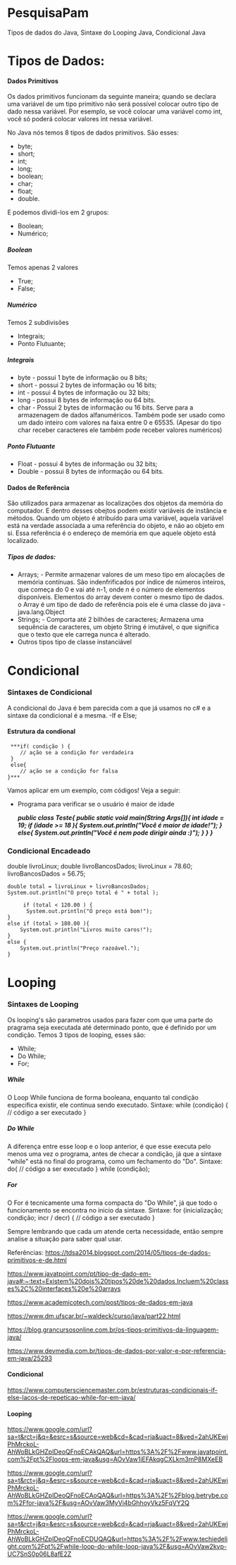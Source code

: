 # PesquisaPam
 Tipos de dados do Java, Sintaxe do Looping Java, Condicional Java

# Tipos de Dados:

#### Dados Primitivos
 Os dados primitivos funcionam da seguinte maneira; quando se declara uma variável de um tipo primitivo não será possível colocar outro tipo de dado nessa variável. Por esemplo, se você colocar uma variável como int, você só poderá colocar valores int nessa variável.
 
No Java nós temos 8 tipos de dados primitivos. São esses:
  -	byte;
  -	short;
  -	int;
  -	long;
  -	boolean;
  -	char;
  -	float; 
  -	double.
 
 E podemos dividi-los em 2 grupos:
  -	Boolean;
  -	Numérico;

##### Boolean 
Temos apenas 2 valores 
  -	True;
  -	False;

##### Numérico 
Temos 2 subdivisões 
  -	Integrais;
  -	Ponto Flutuante;
 ##### Integrais 
  -	byte - possui 1 byte de informação ou 8 bits;
  -	short - possui 2 bytes de informação ou 16 bits;
  -	int - possui 4 bytes de informação ou 32 bits;
  -	long - possui 8 bytes de informação ou 64 bits.
  -	char - Possui 2 bytes de informação ou 16 bits. Serve para a armazenagem de dados alfanuméricos. Também pode ser usado como um dado inteiro com valores na faixa entre 0 e 65535. (Apesar do tipo char receber caracteres ele também pode receber valores numéricos)


##### Ponto Flutuante
  -	Float - possui 4 bytes de informação ou 32 bits;
  -	Double - possui 8 bytes de informação ou 64 bits.
  
#### Dados de Referência
 São utilizados para armazenar as localizações dos objetos da memória do computador. E dentro desses obejtos podem existir variáveis de instância e métodos. 
Quando um objeto é atribuído para uma variável, aquela variável está na verdade associada a uma referência do objeto, e não ao objeto em si. Essa referência é o endereço de memória em que aquele objeto está localizado.

##### Tipos de dados: 
  - Arrays; - Permite armazenar valores de um meso tipo em alocações de memória contínuas. São indenfrificados por índice de números inteiros, que começa do 0 e vai até n-1, onde *n* é o número de elementos disponíveis. Elementos do array devem conter o mesmo tipo de dados. o Array é um tipo de dado de referência pois ele é uma classe do java - java.lang.Object 
  - Strings; - Comporta até 2 bilhões de caracteres; Armazena uma sequência de caracteres, um objeto String é imutável, o que significa que o texto que ele carrega nunca é alterado.
  - Outros tipos tipo de classe instanciável 
  
  # Condicional
  
  ### Sintaxes de Condicional
  
  A condicional do Java é bem parecida com a que já usamos no c# e a sintaxe da condicional é a mesma.
  -If e Else;
  
  #### Estrutura da condional 
 	 ***if( condição ) {
	    // ação se a condição for verdadeira
 	 }
 	 else{
    	// ação se a condição for falsa
  	}***
  
  Vamos aplicar em um exemplo, com códigos! Veja a seguir:
  
   - Programa para verificar se o usuário é maior de idade
   
 		***public class Teste{
	   	     public static void main(String Args[]){
		     	 int idade = 19;
		        	if (idade >= 18 ){
			          System.out.println("Você é maior de idade!");
		       		 }
          			else{
			          System.out.println("Você é nem pode dirigir ainda :)");
		         }
     		     }
		 }***
   
 ### Condicional Encadeado
   
double livroLinux;
double livroBancosDados;
livroLinux = 78.60;
livroBancosDados = 56.75;

	double total = livroLinux + livroBancosDados;
	System.out.println("O preço total é " + total );

         if (total < 120.00 ) {
          System.out.println("O preço está bom!");
	}
   	else if (total > 180.00 ){
    	System.out.println("Livros muito caros!");
	}	
	else {
    	System.out.println("Preço razoável.");
	}
   
   
   
  # Looping
  ### Sintaxes de Looping
  Os looping's são parametros usados para fazer com que uma parte do pragrama seja executada até determinado ponto, que é definido por um condição.
  Temos 3 tipos de looping, esses são:
  - While;
  - Do While;
  - For;
  
  ##### While
  O Loop While funciona de forma booleana, enquanto tal condição especifica existir, ele continua sendo executado.
  Sintaxe:
  while (condição) {
  // código a ser executado
  }
  
  ##### Do While
  A diferença entre esse loop e o loop anterior, é que esse executa pelo menos uma vez o programa, antes de checar a condição, já que a sintaxe "while" está no final     do programa, como um fechamento do "Do".
  Sintaxe:
  do{
  // código a ser executado
  } while (condição);
  
  ##### For
  O For é tecnicamente uma forma compacta do "Do While", já que todo o funcionamento se encontra no inicio da sintaxe.
  Sintaxe:
  for (inicialização; condição; incr / decr) {
  // código a ser executado
  }
  
  Sempre lembrando que cada um atende certa necessidade, então sempre analise a situação para saber qual usar.
  
Referências:
https://tdsa2014.blogspot.com/2014/05/tipos-de-dados-primitivos-e-de.html

https://www.javatpoint.com/pt/tipo-de-dado-em-java#:~:text=Existem%20dois%20tipos%20de%20dados,Incluem%20classes%2C%20interfaces%20e%20arrays

https://www.academicotech.com/post/tipos-de-dados-em-java

https://www.dm.ufscar.br/~waldeck/curso/java/part22.html

https://blog.grancursosonline.com.br/os-tipos-primitivos-da-linguagem-java/

https://www.devmedia.com.br/tipos-de-dados-por-valor-e-por-referencia-em-java/25293

#### Condicional
https://www.computersciencemaster.com.br/estruturas-condicionais-if-else-lacos-de-repeticao-while-for-em-java/

#### Looping
https://www.google.com/url?sa=t&rct=j&q=&esrc=s&source=web&cd=&cad=rja&uact=8&ved=2ahUKEwjPhMrckoL-AhWoBLkGHZpIDeoQFnoECAkQAQ&url=https%3A%2F%2Fwww.javatpoint.com%2Fpt%2Floops-em-java&usg=AOvVaw1iEFAkqgCXLkm3mP8MXeEB

https://www.google.com/url?sa=t&rct=j&q=&esrc=s&source=web&cd=&cad=rja&uact=8&ved=2ahUKEwjPhMrckoL-AhWoBLkGHZpIDeoQFnoECAoQAQ&url=https%3A%2F%2Fblog.betrybe.com%2Ffor-java%2F&usg=AOvVaw3MyVi4bGhhoyVkz5FqVY2Q

https://www.google.com/url?sa=t&rct=j&q=&esrc=s&source=web&cd=&cad=rja&uact=8&ved=2ahUKEwjPhMrckoL-AhWoBLkGHZpIDeoQFnoECDUQAQ&url=https%3A%2F%2Fwww.techiedelight.com%2Fpt%2Fwhile-loop-do-while-loop-java%2F&usg=AOvVaw2kvp-UC7SnS0p06L8afE2Z




  
  
  
  
  
  
  
  
  

